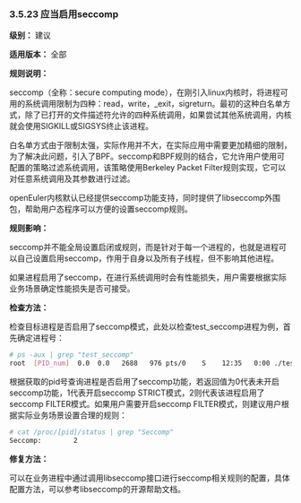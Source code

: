 ### 3.5.23 应当启用seccomp

**级别：** 建议

**适用版本：** 全部

**规则说明：** 

seccomp（全称：secure computing mode），在刚引入linux内核时，将进程可用的系统调用限制为四种：read，write，_exit，sigreturn。最初的这种白名单方式，除了已打开的文件描述符允许的四种系统调用，如果尝试其他系统调用，内核就会使用SIGKILL或SIGSYS终止该进程。

白名单方式由于限制太强，实际作用并不大，在实际应用中需要更加精细的限制，为了解决此问题，引入了BPF。seccomp和BPF规则的结合，它允许用户使用可配置的策略过滤系统调用，该策略使用Berkeley Packet Filter规则实现，它可以对任意系统调用及其参数进行过滤。

openEuler内核默认已经提供seccomp功能支持，同时提供了libseccomp外围包，帮助用户态程序可以方便的设置seccomp规则。

**规则影响：**

seccomp并不能全局设置启闭或规则，而是针对于每一个进程的，也就是进程可以自己设置启用seccomp，作用于自身以及所有子线程，但不影响其他进程。

如果进程启用了seccomp，在进行系统调用时会有性能损失，用户需要根据实际业务场景确定性能损失是否可接受。

**检查方法：**

检查目标进程是否启用了seccomp模式，此处以检查test_seccomp进程为例，首先确定进程号：
```bash
# ps -aux | grep "test_seccomp" 
root  [PID_num]  0.0  0.0   2688   976 pts/0    S    12:35   0:00 ./test_seccomp
```

根据获取的pid号查询进程是否启用了seccomp功能，若返回值为0代表未开启seccomp功能，1代表开启seccomp STRICT模式，2则代表该进程启用了seccomp FILTER模式。如果用户需要开启seccomp FILTER模式，则建议用户根据实际业务场景设置合理的规则：

```bash
# cat /proc/[pid]/status | grep "Seccomp"
Seccomp:        2
```

**修复方法：**

可以在业务进程中通过调用libseccomp接口进行seccomp相关规则的配置，具体配置方法，可以参考libseccomp的开源帮助文档。
